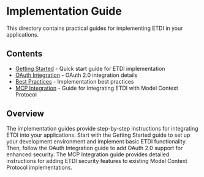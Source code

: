 # Implementation Guide

This directory contains practical guides for implementing ETDI in your applications.

## Contents

- [Getting Started](getting-started.md) - Quick start guide for ETDI implementation
- [OAuth Integration](oauth-integration.md) - OAuth 2.0 integration details
- [Best Practices](best-practices.md) - Implementation best practices
- [MCP Integration](mcp-integration.md) - Guide for integrating ETDI with Model Context Protocol

## Overview

The implementation guides provide step-by-step instructions for integrating ETDI into your applications. Start with the Getting Started guide to set up your development environment and implement basic ETDI functionality. Then, follow the OAuth Integration guide to add OAuth 2.0 support for enhanced security. The MCP Integration guide provides detailed instructions for adding ETDI security features to existing Model Context Protocol implementations. 